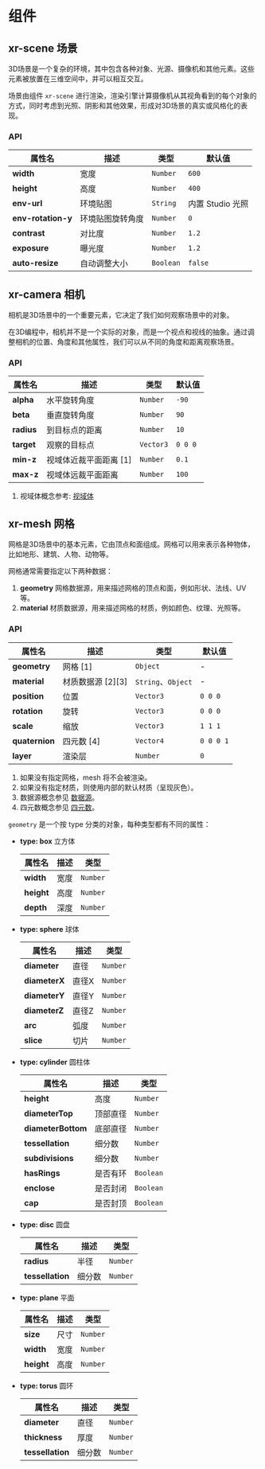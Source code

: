 # 组件

## xr-scene 场景

3D场景是一个复杂的环境，其中包含各种对象、光源、摄像机和其他元素。这些元素被放置在三维空间中，并可以相互交互。

场景由组件 `xr-scene` 进行渲染，渲染引擎计算摄像机从其视角看到的每个对象的方式，同时考虑到光照、阴影和其他效果，形成对3D场景的真实或风格化的表现。

### API

| 属性名             | 描述             | 类型      | 默认值           |
| ------------------ | ---------------- | --------- | ---------------- |
| **width**          | 宽度             | `Number`  | `600`            |
| **height**         | 高度             | `Number`  | `400`            |
| **env-url**        | 环境贴图         | `String`  | 内置 Studio 光照 |
| **env-rotation-y** | 环境贴图旋转角度 | `Number`  | `0`              |
| **contrast**       | 对比度           | `Number`  | `1.2`            |
| **exposure**       | 曝光度           | `Number`  | `1.2`            |
| **auto-resize**    | 自动调整大小     | `Boolean` | `false`          |

## xr-camera 相机

相机是3D场景中的一个重要元素，它决定了我们如何观察场景中的对象。

在3D编程中，相机并不是一个实际的对象，而是一个视点和视线的抽象。通过调整相机的位置、角度和其他属性，我们可以从不同的角度和距离观察场景。

### API

| 属性名     | 描述                   | 类型      | 默认值  |
| ---------- | ---------------------- | --------- | ------- |
| **alpha**  | 水平旋转角度           | `Number`  | `-90`   |
| **beta**   | 垂直旋转角度           | `Number`  | `90`    |
| **radius** | 到目标点的距离         | `Number`  | `10`    |
| **target** | 观察的目标点           | `Vector3` | `0 0 0` |
| **min-z**  | 视域体近裁平面距离 [1] | `Number`  | `0.1`   |
| **max-z**  | 视域体远裁平面距离     | `Number`  | `100`   |

1. 视域体概念参考: [视域体](/wiki/viewing-frustum.html)

## xr-mesh 网格

网格是3D场景中的基本元素，它由顶点和面组成。网格可以用来表示各种物体，比如地形、建筑、人物、动物等。

网格通常需要指定以下两种数据：

1. **geometry** 网格数据源，用来描述网格的顶点和面，例如形状、法线、UV等。
2. **material** 材质数据源，用来描述网格的材质，例如颜色、纹理、光照等。

### API

| 属性名         | 描述              | 类型               | 默认值    |
| -------------- | ----------------- | ------------------ | --------- |
| **geometry**   | 网格 [1]          | `Object`           | -         |
| **material**   | 材质数据源 [2][3] | `String`、`Object` | -         |
| **position**   | 位置              | `Vector3`          | `0 0 0`   |
| **rotation**   | 旋转              | `Vector3`          | `0 0 0`   |
| **scale**      | 缩放              | `Vector3`          | `1 1 1`   |
| **quaternion** | 四元数 [4]        | `Vector4`          | `0 0 0 1` |
| **layer**      | 渲染层            | `Number`           | `0`       |

1. 如果没有指定网格，mesh 将不会被渲染。
1. 如果没有指定材质，则使用内部的默认材质（呈现灰色）。
1. 数据源概念参见 [数据源](/wiki/数据源.md)。
1. 四元数概念参见 [四元数](/wiki/四元数.md)。

`geometry` 是一个按 type 分类的对象，每种类型都有不同的属性：

- **type: box** 立方体

  | 属性名     | 描述 | 类型     |
  | ---------- | ---- | -------- |
  | **width**  | 宽度 | `Number` |
  | **height** | 高度 | `Number` |
  | **depth**  | 深度 | `Number` |

- **type: sphere** 球体

  | 属性名        | 描述  | 类型     |
  | ------------- | ----- | -------- |
  | **diameter**  | 直径  | `Number` |
  | **diameterX** | 直径X | `Number` |
  | **diameterY** | 直径Y | `Number` |
  | **diameterZ** | 直径Z | `Number` |
  | **arc**       | 弧度  | `Number` |
  | **slice**     | 切片  | `Number` |

- **type: cylinder** 圆柱体

  | 属性名             | 描述     | 类型      |
  | ------------------ | -------- | --------- |
  | **height**         | 高度     | `Number`  |
  | **diameterTop**    | 顶部直径 | `Number`  |
  | **diameterBottom** | 底部直径 | `Number`  |
  | **tessellation**   | 细分数   | `Number`  |
  | **subdivisions**   | 细分数   | `Number`  |
  | **hasRings**       | 是否有环 | `Boolean` |
  | **enclose**        | 是否封闭 | `Boolean` |
  | **cap**            | 是否封顶 | `Boolean` |

- **type: disc** 圆盘

  | 属性名           | 描述   | 类型     |
  | ---------------- | ------ | -------- |
  | **radius**       | 半径   | `Number` |
  | **tessellation** | 细分数 | `Number` |

- **type: plane** 平面

  | 属性名     | 描述 | 类型     |
  | ---------- | ---- | -------- |
  | **size**   | 尺寸 | `Number` |
  | **width**  | 宽度 | `Number` |
  | **height** | 高度 | `Number` |

- **type: torus** 圆环

  | 属性名           | 描述   | 类型     |
  | ---------------- | ------ | -------- |
  | **diameter**     | 直径   | `Number` |
  | **thickness**    | 厚度   | `Number` |
  | **tessellation** | 细分数 | `Number` |

